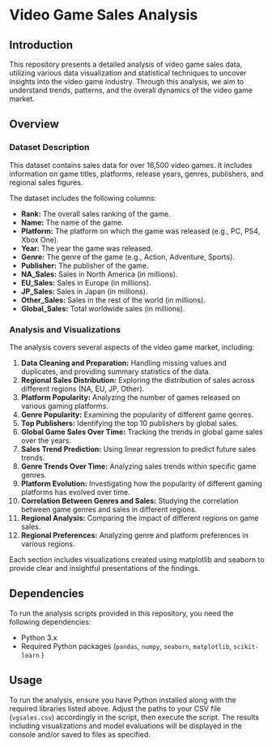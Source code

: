 # Video Game Sales Analysis

## Introduction
This repository presents a detailed analysis of video game sales data, utilizing various data visualization and statistical techniques to uncover insights into the video game industry. Through this analysis, we aim to understand trends, patterns, and the overall dynamics of the video game market.

## Overview

### Dataset Description
This dataset contains sales data for over 16,500 video games. It includes information on game titles, platforms, release years, genres, publishers, and regional sales figures.

The dataset includes the following columns:
- **Rank:** The overall sales ranking of the game.
- **Name:** The name of the game.
- **Platform:** The platform on which the game was released (e.g., PC, PS4, Xbox One).
- **Year:** The year the game was released.
- **Genre:** The genre of the game (e.g., Action, Adventure, Sports).
- **Publisher:** The publisher of the game.
- **NA_Sales:** Sales in North America (in millions).
- **EU_Sales:** Sales in Europe (in millions).
- **JP_Sales:** Sales in Japan (in millions).
- **Other_Sales:** Sales in the rest of the world (in millions).
- **Global_Sales:** Total worldwide sales (in millions).

### Analysis and Visualizations

The analysis covers several aspects of the video game market, including:
1. **Data Cleaning and Preparation:** Handling missing values and duplicates, and providing summary statistics of the data.
2. **Regional Sales Distribution:** Exploring the distribution of sales across different regions (NA, EU, JP, Other).
3. **Platform Popularity:** Analyzing the number of games released on various gaming platforms.
4. **Genre Popularity:** Examining the popularity of different game genres.
5. **Top Publishers:** Identifying the top 10 publishers by global sales.
6. **Global Game Sales Over Time:** Tracking the trends in global game sales over the years.
7. **Sales Trend Prediction:** Using linear regression to predict future sales trends.
8. **Genre Trends Over Time:** Analyzing sales trends within specific game genres.
9. **Platform Evolution:** Investigating how the popularity of different gaming platforms has evolved over time.
10. **Correlation Between Genres and Sales:** Studying the correlation between game genres and sales in different regions.
11. **Regional Analysis:** Comparing the impact of different regions on game sales.
12. **Regional Preferences:** Analyzing genre and platform preferences in various regions.
    
Each section includes visualizations created using matplotlib and seaborn to provide clear and insightful presentations of the findings.

## Dependencies
To run the analysis scripts provided in this repository, you need the following dependencies:
- Python 3.x
- Required Python packages (`pandas`, `numpy`, `seaborn`, `matplotlib`, `scikit-learn` )

## Usage
To run the analysis, ensure you have Python installed along with the required libraries listed above. Adjust the paths to your CSV file (`vgsales.csv`) accordingly in the script, then execute the script. The results including visualizations and model evaluations will be displayed in the console and/or saved to files as specified.
